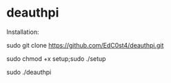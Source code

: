 # deauthpi

Installation:

sudo git clone https://github.com/EdC0st4/deauthpi.git

sudo chmod +x setup;sudo ./setup

sudo ./deauthpi
